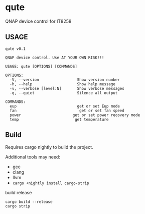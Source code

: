 # qute

QNAP device control for IT8258

## USAGE
```
qute v0.1

QNAP device control. Use AT YOUR OWN RISK!!!

USAGE: qute [OPTIONS] [COMMANDS]

OPTIONS:
  -V, --version                 Show version number
  -h, --help                    Show help message
  -v, --verbose [level:N]       Show verbose messages
  -q, --quiet                   Silence all output

COMMANDS:
  eup                           get or set Eup mode
  fan                            get or set fan speed
  power                       get or set power recovery mode
  temp                         get temperature

```
## Build
Requires cargo nightly to build the project.

Additional tools may need:
- gcc
- clang
- llvm
- `cargo +nightly install cargo-strip`

build release
```
cargo build --release
cargo strip
```